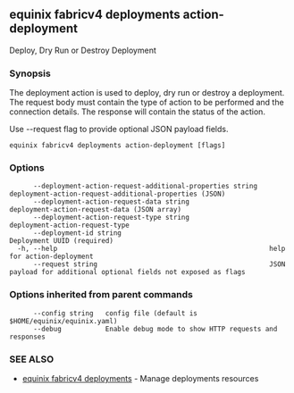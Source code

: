 ## equinix fabricv4 deployments action-deployment

Deploy, Dry Run or Destroy Deployment

### Synopsis

The deployment action is used to deploy, dry run or destroy a deployment. The request body must contain the type of action to be performed and the connection details. The response will contain the status of the action.

Use --request flag to provide optional JSON payload fields.

```
equinix fabricv4 deployments action-deployment [flags]
```

### Options

```
      --deployment-action-request-additional-properties string   deployment-action-request-additional-properties (JSON)
      --deployment-action-request-data string                    deployment-action-request-data (JSON array)
      --deployment-action-request-type string                    deployment-action-request-type
      --deployment-id string                                     Deployment UUID (required)
  -h, --help                                                     help for action-deployment
      --request string                                           JSON payload for additional optional fields not exposed as flags
```

### Options inherited from parent commands

```
      --config string   config file (default is $HOME/equinix/equinix.yaml)
      --debug           Enable debug mode to show HTTP requests and responses
```

### SEE ALSO

* [equinix fabricv4 deployments](equinix_fabricv4_deployments.md)	 - Manage deployments resources

